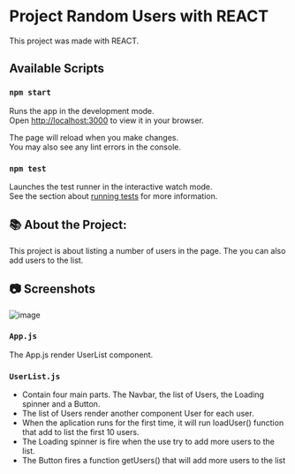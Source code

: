 # Project Random Users with REACT

This project was made with REACT.

## Available Scripts

### `npm start`

Runs the app in the development mode.\
Open [http://localhost:3000](http://localhost:3000) to view it in your browser.

The page will reload when you make changes.\
You may also see any lint errors in the console.

### `npm test`

Launches the test runner in the interactive watch mode.\
See the section about [running tests](https://facebook.github.io/create-react-app/docs/running-tests) for more information.

## 📚 About the Project: 
  This project is about listing a number of users in the page.
  The you can also add users to the list.
  
## 📷 Screenshots
![image](https://user-images.githubusercontent.com/88672593/163669971-7e33884e-a3af-4f0f-9a1f-6992f8af72dc.png)

### `App.js`

The App.js render UserList component. 

### `UserList.js`

  - Contain four main parts. The Navbar, the list of Users, the Loading spinner and a Button.
  - The list of Users render another component User for each user.
  - When the aplication runs for the first time, it will run loadUser() function that add to list the first 10 users.
  - The Loading spinner is fire when the use try to add more users to the list.
  - The Button fires a function getUsers() that will add more users to the list
